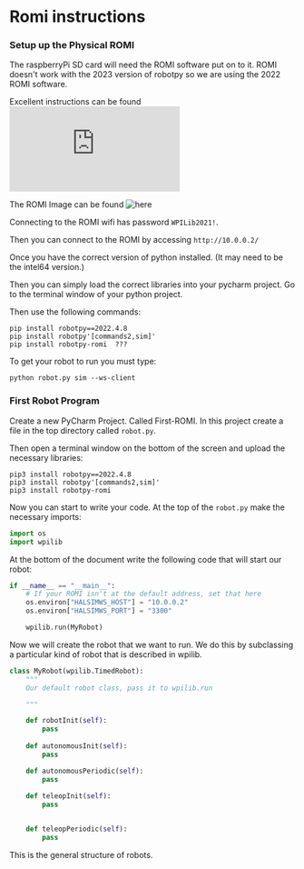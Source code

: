 # Romi instructions

### Setup up the Physical ROMI

The raspberryPi SD card will need the ROMI software put on to it. ROMI doesn't work with the 2023 version of robotpy so we are using the 2022 ROMI software.

Excellent instructions can be found ![here](https://docs.wpilib.org/en/stable/docs/romi-robot/imaging-romi.html)

The ROMI Image can be found ![here](https://github.com/wpilibsuite/WPILibPi/releases/tag/v2022.1.1)

Connecting to the ROMI wifi has password ```WPILib2021!```.

Then you can connect to the ROMI by accessing ```http://10.0.0.2/```

Once you have the correct version of python installed. (It may need to be the intel64 version.)

Then you can simply load the correct libraries into your pycharm project. Go to the terminal window of your python project. 

Then use the following commands:



```
pip install robotpy==2022.4.8
pip install robotpy'[commands2,sim]'
pip install robotpy-romi  ???
```

To get your robot to run you must type:

```
python robot.py sim --ws-client
```

### First Robot Program

Create a new PyCharm Project. Called First-ROMI. In this project create a file in the top directory called ```robot.py```. 

Then open a terminal window on the bottom of the screen and upload the necessary libraries:

```
pip3 install robotpy==2022.4.8
pip3 install robotpy'[commands2,sim]'
pip3 install robotpy-romi  
```

Now you can start to write your code. At the top of the ```robot.py``` make the necessary imports:

```python
import os
import wpilib
```

At the bottom of the document write the following code that will start our robot:

```python
if __name__ == "__main__":
    # If your ROMI isn't at the default address, set that here
    os.environ["HALSIMWS_HOST"] = "10.0.0.2"
    os.environ["HALSIMWS_PORT"] = "3300"

    wpilib.run(MyRobot)
```

Now we will create the robot that we want to run. We do this by subclassing a particular kind of robot that is described in 
wpilib. 

```python
class MyRobot(wpilib.TimedRobot):    
    """
    Our default robot class, pass it to wpilib.run

    """

    def robotInit(self):
        pass
    
    def autonomousInit(self):
        pass

    def autonomousPeriodic(self):
        pass
    
    def teleopInit(self):
        pass


    def teleopPeriodic(self):
        pass
```

This is the general structure of robots. 